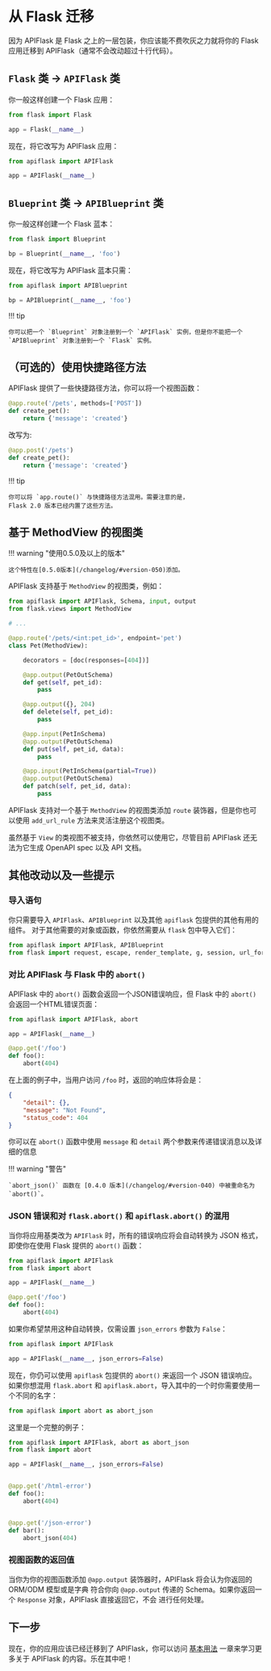 # 从 Flask 迁移

因为 APIFlask 是 Flask 之上的一层包装，你应该能不费吹灰之力就将你的 Flask 应用迁移到 APIFlask（通常不会改动超过十行代码）。


## `Flask` 类 -> `APIFlask` 类

你一般这样创建一个 Flask 应用：

```python
from flask import Flask

app = Flask(__name__)
```

现在，将它改写为 APIFlask 应用：

```python
from apiflask import APIFlask

app = APIFlask(__name__)
```


## `Blueprint` 类 -> `APIBlueprint` 类

你一般这样创建一个 Flask 蓝本：

```python
from flask import Blueprint

bp = Blueprint(__name__, 'foo')
```

现在，将它改写为 APIFlask 蓝本只需：

```python
from apiflask import APIBlueprint

bp = APIBlueprint(__name__, 'foo')
```

!!! tip

    你可以把一个 `Blueprint` 对象注册到一个 `APIFlask` 实例，但是你不能把一个
	`APIBlueprint` 对象注册到一个 `Flask` 实例。


## （可选的）使用快捷路径方法

APIFlask 提供了一些快捷路径方法，你可以将一个视图函数：

```python hl_lines="1"
@app.route('/pets', methods=['POST'])
def create_pet():
    return {'message': 'created'}
```

改写为:

```python hl_lines="1"
@app.post('/pets')
def create_pet():
    return {'message': 'created'}
```

!!! tip

	你可以将 `app.route()` 与快捷路径方法混用。需要注意的是，
	Flask 2.0 版本已经内置了这些方法。

## 基于 MethodView 的视图类

!!! warning "使用0.5.0及以上的版本"

    这个特性在[0.5.0版本](/changelog/#version-050)添加。

APIFlask 支持基于 `MethodView` 的视图类，例如：

```python
from apiflask import APIFlask, Schema, input, output
from flask.views import MethodView

# ...

@app.route('/pets/<int:pet_id>', endpoint='pet')
class Pet(MethodView):

    decorators = [doc(responses=[404])]

    @app.output(PetOutSchema)
    def get(self, pet_id):
        pass

    @app.output({}, 204)
    def delete(self, pet_id):
        pass

    @app.input(PetInSchema)
    @app.output(PetOutSchema)
    def put(self, pet_id, data):
        pass

    @app.input(PetInSchema(partial=True))
    @app.output(PetOutSchema)
    def patch(self, pet_id, data):
        pass
```

APIFlask 支持对一个基于 `MethodView` 的视图类添加 `route` 装饰器，但是你也可以使用
`add_url_rule` 方法来灵活注册这个视图类。

虽然基于 `View` 的类视图不被支持，你依然可以使用它，尽管目前 APIFlask 还无法为它生成
OpenAPI spec 以及 API 文档。


## 其他改动以及一些提示

### 导入语句

你只需要导入 `APIFlask`、`APIBlueprint` 以及其他 `apiflask` 包提供的其他有用的组件。
对于其他需要的对象或函数，你依然需要从 `flask` 包中导入它们：

```python
from apiflask import APIFlask, APIBlueprint
from flask import request, escape, render_template, g, session, url_for
```


### 对比 APIFlask 与 Flask 中的 `abort()`

APIFlask 中的 `abort()` 函数会返回一个JSON错误响应，但 Flask 中的 `abort()`
会返回一个HTML错误页面：

```python
from apiflask import APIFlask, abort

app = APIFlask(__name__)

@app.get('/foo')
def foo():
    abort(404)
```

在上面的例子中，当用户访问 `/foo` 时，返回的响应体将会是：

```json
{
    "detail": {},
    "message": "Not Found",
    "status_code": 404
}
```

你可以在 `abort()` 函数中使用 `message` 和 `detail` 两个参数来传递错误消息以及详细的信息

!!! warning "警告"

    `abort_json()` 函数在 [0.4.0 版本](/changelog/#version-040) 中被重命名为 `abort()`。


### JSON 错误和对 `flask.abort()` 和 `apiflask.abort()` 的混用

当你将应用基类改为 `APIFlask` 时，所有的错误响应将会自动转换为 JSON 格式，即使你在使用
Flask 提供的 `abort()` 函数：

```python
from apiflask import APIFlask
from flask import abort

app = APIFlask(__name__)

@app.get('/foo')
def foo():
    abort(404)
```

如果你希望禁用这种自动转换，仅需设置 `json_errors` 参数为 `False`：

```python hl_lines="3"
from apiflask import APIFlask

app = APIFlask(__name__, json_errors=False)
```

现在，你仍可以使用 `apiflask` 包提供的 `abort()` 来返回一个 JSON 错误响应。
如果你想混用 `flask.abort` 和 `apiflask.abort`，导入其中的一个时你需要使用一个不同的名字：

```python
from apiflask import abort as abort_json
```

这里是一个完整的例子：

```python hl_lines="1 14"
from apiflask import APIFlask, abort as abort_json
from flask import abort

app = APIFlask(__name__, json_errors=False)


@app.get('/html-error')
def foo():
    abort(404)


@app.get('/json-error')
def bar():
    abort_json(404)
```


### 视图函数的返回值

当你为你的视图函数添加 `@app.output` 装饰器时，APIFlask 将会认为你返回的 ORM/ODM 模型或是字典
符合你向 `@app.output` 传递的 Schema。如果你返回一个 `Response` 对象，APIFlask 直接返回它，不会
进行任何处理。

## 下一步

现在，你的应用应该已经迁移到了 APIFlask，你可以访问 [基本用法](/usage) 一章来学习更多关于
APIFlask 的内容。乐在其中吧！
